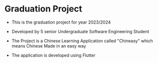 # Graduation Project

- This is the graduation project for year 2023/2024

- Developed by 5 senior Undergraduate Software Engineering Student

- The Project is a Chinese Learning Application called "Chineasy" which means Chinese Made in an easy way

- The application is developed using Flutter 
